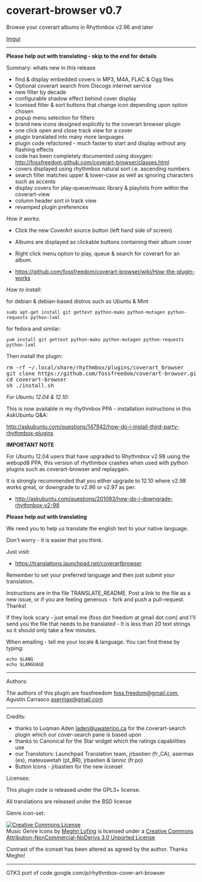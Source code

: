 coverart-browser v0.7
================

Browse your coverart albums in Rhythmbox v2.96 and later

[Imgur](http://i.imgur.com/yXYmcOt.png)

-----------

**Please help out with translating - skip to the end for details**

Summary: whats new in this release

 - find & display embedded covers in MP3, M4A, FLAC & Ogg files
 - Optional coverart search from Discogs internet service
 - new filter by decade
 - configurable shadow effect behind cover display
 - Iconised filter & sort buttons that change icon depending upon option chosen
 - popup menu selection for filters
 - brand new icons designed explicitly to the coverart browser plugin
 - one click open and close track view for a cover
 - plugin translated into many more languages
 - plugin code refactored - much faster to start and display without any flashing effects
 - code has been completely documented using doxygen: http://fossfreedom.github.com/coverart-browser/classes.html
 - covers displayed using rhythmbox natural sort i.e. ascending numbers
 - search filter matches upper & lower-case as well as ignoring characters such as accents
 - display covers for play-queue/music library & playlists from within the coverart-view
 - column header sort in track view
 - revamped plugin preferences

*How it works:*

 - Click the new CoverArt source button (left hand side of screen)
 - Albums are displayed as clickable buttons containing their album cover
 - Right click menu option to play, queue & search for coverart for an album.

 - https://github.com/fossfreedom/coverart-browser/wiki/How-the-plugin-works

*How to install:*

for debian & debian-based distros such as Ubuntu & Mint

    sudo apt-get install git gettext python-mako python-mutagen python-requests python-lxml

for fedora and similar:

    yum install git gettext python-mako python-mutagen python-requests python-lxml

Then install the plugin:

<pre>
rm -rf ~/.local/share/rhythmbox/plugins/coverart_browser
git clone https://github.com/fossfreedom/coverart-browser.git -b master
cd coverart-browser
sh ./install.sh
</pre>

*For Ubuntu 12.04 & 12.10:*

This is now available in my rhythmbox PPA - installation instructions in this AskUbuntu Q&A:

http://askubuntu.com/questions/147942/how-do-i-install-third-party-rhythmbox-plugins

**IMPORTANT NOTE**

For Ubuntu 12.04 users that have upgraded to Rhythmbox v2.98 using the webupd8 PPA, this version 
of rhythmbox crashes when used with python plugins such as coverart-browser and replaygain.

It is strongly recommended that you either upgrade to 12.10 where v2.98 works great, or 
downgrade to v2.96 or v2.97 as per:
 - http://askubuntu.com/questions/201093/how-do-i-downgrade-rhythmbox-v2-98

**Please help out with translating**

We need you to help us translate the english text to your native language.

Don't worry - it is easier that you think.

Just visit:

 - https://translations.launchpad.net/coverartbrowser

Remember to set your preferred language and then just submit your translation.

Instructions are in the file TRANSLATE_README. Post a link to the file as a new issue, or
if you are feeling generous - fork and push a pull-request. Thanks!

If they look scary - just email me (foss dot freedom at gmail dot com) and I'll send you the 
file that needs to be translated - it is less than 20 text strings so it should only take a
few minutes.

When emailing - tell me your locale & language.  You can find these by typing:

    echo $LANG
    echo $LANGUAGE

-------

Authors:

The authors of this plugin are fossfreedom <foss.freedom@gmail.com>, Agustín Carrasco <asermax@gmail.com>

-------

Credits:

 - thanks to Luqman Aden <laden@uwaterloo.ca> for the coverart-search plugin which our cover-search pane is based upon
 - thanks to Canonical for the Star widget which the ratings capabilities use
 - our Translators: Launchpad Translation team, jrbastien (fr_CA), asermax (es), mateuswetah (pt_BR), jrbastien & lannic (fr.po)
 - Button Icons - jrbastien for the new iconset

 Licenses:

 This plugin code is released under the GPL3+ license.

 All translations are released under the BSD license

 Genre icon-set:
 
 <a rel="license" href="http://creativecommons.org/licenses/by-nc-nd/3.0/deed.en_US"><img alt="Creative Commons License" style="border-width:0" src="http://i.creativecommons.org/l/by-nc-nd/3.0/80x15.png" /></a><br /><span xmlns:dct="http://purl.org/dc/terms/" href="http://purl.org/dc/dcmitype/StillImage" property="dct:title" rel="dct:type">Music Genre Icons</span> by <a xmlns:cc="http://creativecommons.org/ns#" href="http://meghnlofing.com" property="cc:attributionName" rel="cc:attributionURL">Meghn Lofing</a> is licensed under a <a rel="license" href="http://creativecommons.org/licenses/by-nc-nd/3.0/deed.en_US">Creative Commons Attribution-NonCommercial-NoDerivs 3.0 Unported License</a>

Contrast of the iconset has been altered as agreed by the author.  Thanks Meghn!

------

GTK3 port of code.google.com/p/rhythmbox-cover-art-browser
